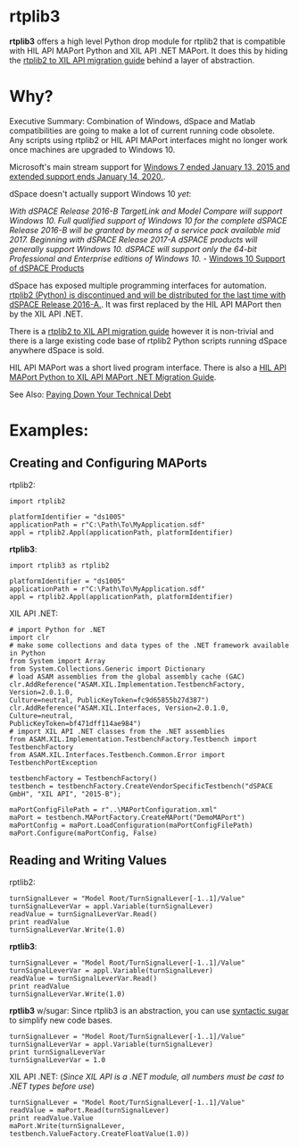 # rtplib3

**rtplib3** offers a high level Python drop module for rtplib2 that is compatible with HIL API MAPort Python and XIL API .NET MAPort. It does this by hiding the [rtplib2 to XIL API migration guide](https://www.dspace.com/support/patches/TASC/PAPI/RTPLIB2_XIL_API_PythonNET_Migration_Guide.pdf) behind a layer of abstraction.

# Why?

Executive Summary: Combination of Windows, dSpace and Matlab compatibilities are going to make a lot of current running code obsolete. Any scripts using rtplib2 or HIL API MAPort interfaces might no longer work once machines are upgraded to Windows 10.

Microsoft's main stream support for [Windows 7 ended January 13, 2015 and extended support ends January 14, 2020.](https://support.microsoft.com/en-us/help/13853/windows-lifecycle-fact-sheet).

dSpace doesn't actually support Windows 10 *yet*:

*With dSPACE Release 2016-B TargetLink and Model Compare will support Windows 10.
Full qualified support of Windows 10 for the complete dSPACE Release 2016-B will be granted by means of a service pack available mid 2017.
Beginning with dSPACE Release 2017-A dSPACE products will generally support Windows 10.
dSPACE will support only the 64-bit Professional and Enterprise editions of Windows 10.* - [Windows 10 Support of dSPACE Products](https://www.dspace.com/en/inc/home/support/supvers/supverscompm/release_roadmap/win10.cfm)

dSpace has exposed multiple programming interfaces for automation. [rtplib2 (Python) is discontinued and will be distributed for the last time with dSPACE Release 2016-A.](https://www.dspace.com/en/inc/home/support/kb/supkbspecial/kbta/rtplib2xilapinetmaport.cfm). It was first replaced by the HIL API MAPort then by the XIL API .NET. 

There is a [rtplib2 to XIL API migration guide](https://www.dspace.com/support/patches/TASC/PAPI/RTPLIB2_XIL_API_PythonNET_Migration_Guide.pdf) however it is non-trivial and there is a large existing code base of rtplib2 Python scripts running dSpace anywhere dSpace is sold.

HIL API MAPort was a short lived program interface. There is also a [HIL API MAPort Python to XIL API MAPort .NET Migration Guide](https://www.dspace.com/en/pub/home/support/kb/supkbspecial/kbta/hilapimaportpythonxilapimig.cfm).

See Also: [Paying Down Your Technical Debt](https://blog.codinghorror.com/paying-down-your-technical-debt/)

# Examples:

## Creating and Configuring MAPorts

rtplib2:

    import rtplib2
   
    platformIdentifier = "ds1005"
    applicationPath = r"C:\Path\To\MyApplication.sdf"
    appl = rtplib2.Appl(applicationPath, platformIdentifier) 
    
**rtplib3**:

    import rtplib3 as rtplib2
   
    platformIdentifier = "ds1005"
    applicationPath = r"C:\Path\To\MyApplication.sdf"
    appl = rtplib2.Appl(applicationPath, platformIdentifier) 
    
XIL API .NET:

    # import Python for .NET
    import clr
    # make some collections and data types of the .NET framework available in Python
    from System import Array
    from System.Collections.Generic import Dictionary
    # load ASAM assemblies from the global assembly cache (GAC)
    clr.AddReference("ASAM.XIL.Implementation.TestbenchFactory, Version=2.0.1.0,
    Culture=neutral, PublicKeyToken=fc9d65855b27d387")
    clr.AddReference("ASAM.XIL.Interfaces, Version=2.0.1.0, Culture=neutral,
    PublicKeyToken=bf471dff114ae984")
    # import XIL API .NET classes from the .NET assemblies
    from ASAM.XIL.Implementation.TestbenchFactory.Testbench import TestbenchFactory
    from ASAM.XIL.Interfaces.Testbench.Common.Error import TestbenchPortException 
    
    testbenchFactory = TestbenchFactory()
    testbench = testbenchFactory.CreateVendorSpecificTestbench("dSPACE GmbH", "XIL API", "2015-B");
    
    maPortConfigFilePath = r"..\MAPortConfiguration.xml"
    maPort = testbench.MAPortFactory.CreateMAPort("DemoMAPort")
    maPortConfig = maPort.LoadConfiguration(maPortConfigFilePath)
    maPort.Configure(maPortConfig, False) 
    
## Reading and Writing Values 
    
rptlib2:

    turnSignalLever = "Model Root/TurnSignalLever[-1..1]/Value"
    turnSignalLeverVar = appl.Variable(turnSignalLever)
    readValue = turnSignalLeverVar.Read()
    print readValue
    turnSignalLeverVar.Write(1.0)
    
**rptlib3**:

    turnSignalLever = "Model Root/TurnSignalLever[-1..1]/Value"
    turnSignalLeverVar = appl.Variable(turnSignalLever)
    readValue = turnSignalLeverVar.Read()
    print readValue
    turnSignalLeverVar.Write(1.0) 
    
 **rptlib3** w/sugar:
 Since rtplib3 is an abstraction, you can use [syntactic sugar](https://en.wikipedia.org/wiki/Syntactic_sugar) to simplify new code bases.
 
    turnSignalLever = "Model Root/TurnSignalLever[-1..1]/Value"
    turnSignalLeverVar = appl.Variable(turnSignalLever)
    print turnSignalLeverVar
    turnSignalLeverVar = 1.0
    
XIL API .NET:
(*Since XIL API is a .NET module, all numbers must be cast to .NET types before use*)

    turnSignalLever = "Model Root/TurnSignalLever[-1..1]/Value"
    readValue = maPort.Read(turnSignalLever)
    print readValue.Value
    maPort.Write(turnSignalLever, testbench.ValueFactory.CreateFloatValue(1.0)) 
